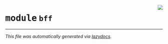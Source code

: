 <!-- markdownlint-disable -->

<a href="https://github.com/Sergoot/encashment-service/blob/master/bff/bff/__init__.py"><img align="right" style="float:right;" src="https://img.shields.io/badge/-source-cccccc?style=flat-square"></a>

# <kbd>module</kbd> `bff`








---

_This file was automatically generated via [lazydocs](https://github.com/ml-tooling/lazydocs)._
